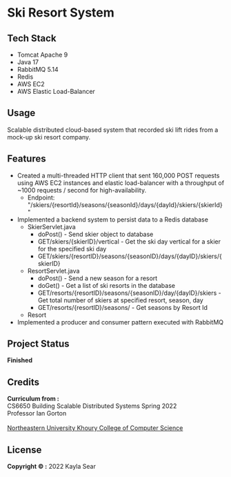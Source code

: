 # Ski Resort System

## Tech Stack

* Tomcat Apache 9
* Java 17
* RabbitMQ 5.14
* Redis
* AWS EC2
* AWS Elastic Load-Balancer

## Usage

Scalable distributed cloud-based system that recorded ski lift rides from a mock-up ski resort company.

## Features
- Created a multi-threaded HTTP client that sent 160,000 POST requests using AWS EC2 instances and elastic load-balancer with a throughput of ~1000 requests / second for high-availability.
  - Endpoint: "/skiers/{resortId}/seasons/{seasonId}/days/{dayId}/skiers/{skierId}"
- Implemented a backend system to persist data to a Redis database
  - SkierServlet.java
      - doPost() - Send skier object to database
      - GET/skiers/{skierID}/vertical - Get the ski day vertical for a skier for the specified ski day
      - GET/skiers/{resortID}/seasons/{seasonID}/days/{dayID}/skiers/{skierID}
  - ResortServlet.java
      - doPost() - Send a new season for a resort
      - doGet() - Get a list of ski resorts in the database
      - GET/resorts/{resortID}/seasons/{seasonID}/day/{dayID}/skiers - Get total number of skiers at specified resort, season, day
      - GET/resorts/{resortID}/seasons/ - Get seasons by Resort Id
  - Resort
- Implemented a producer and consumer pattern executed with RabbitMQ

## Project Status

**Finished**


## Credits

**Curriculum from :** <br />
CS6650 Building Scalable Distributed Systems Spring 2022
<br> Professor Ian Gorton
<br><br>
[Northeastern University Khoury College of Computer Science](https://www.khoury.northeastern.edu/)


## License
**Copyright &copy; :** 2022 Kayla Sear

